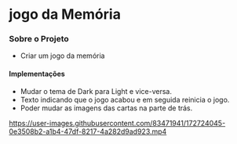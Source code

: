 # jogo da Memória
### Sobre o Projeto
 - Criar um jogo da memória

#### Implementações
 - Mudar o tema de Dark para Light e vice-versa.
 - Texto indicando que o jogo acabou e em seguida reinicia o jogo.
 - Poder mudar as imagens das cartas na parte de trás.
 
 

https://user-images.githubusercontent.com/83471941/172724045-0e3508b2-a1b4-47df-8217-4a282d9ad923.mp4

